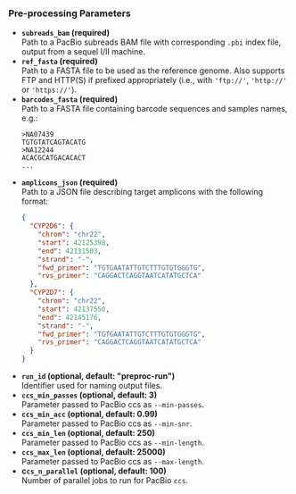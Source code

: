 ### Pre-processing Parameters

* **`subreads_bam` (required)**  
  Path to a PacBio subreads BAM file with corresponding `.pbi` index file, output from a sequel I/II machine.
* **`ref_fasta` (required)**  
  Path to a FASTA file to be used as the reference genome. Also supports FTP and HTTP(S) if prefixed appropriately (i.e., with `'ftp://'`, `'http://'` or `'https://'`). 
* **`barcodes_fasta` (required)**  
  Path to a FASTA file containing barcode sequences and samples names, e.g.:
  ```
  >NA07439
  TGTGTATCAGTACATG
  >NA12244
  ACACGCATGACACACT
  ...
  ```
* **`amplicons_json` (required)**  
  Path to a JSON file describing target amplicons with the following format:
  ```JSON
  {
    "CYP2D6": {
      "chrom": "chr22",
      "start": 42125398,
      "end": 42131503,
      "strand": "-",
      "fwd_primer": "TGTGAATATTGTCTTTGTGTGGGTG",
      "rvs_primer": "CAGGACTCAGGTAATCATATGCTCA"
    },
    "CYP2D7": {
      "chrom": "chr22",
      "start": 42137550,
      "end": 42145176,
      "strand": "-",
      "fwd_primer": "TGTGAATATTGTCTTTGTGTGGGTG",
      "rvs_primer": "CAGGACTCAGGTAATCATATGCTCA"
    }
  }
  ```
* **`run_id` (optional, default: "preproc-run")**  
  Identifier used for naming output files.
* **`ccs_min_passes` (optional, default: 3)**  
  Parameter passed to PacBio ccs as `--min-passes`.
* **`ccs_min_acc` (optional, default: 0.99)**  
  Parameter passed to PacBio ccs as `--min-snr`.
* **`ccs_min_len` (optional, default: 250)**  
  Parameter passed to PacBio ccs as `--min-length`.
* **`ccs_max_len` (optional, default: 25000)**  
  Parameter passed to PacBio ccs as `--max-length`.
* **c`cs_n_parallel` (optional, default: 100)**  
  Number of parallel jobs to run for PacBio `ccs`.
  